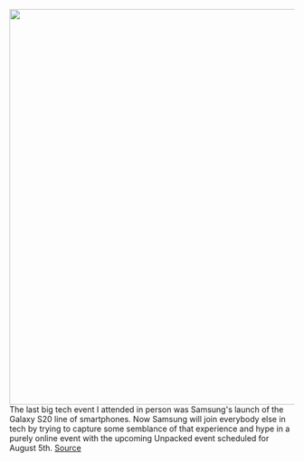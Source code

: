 <img src='https://cdn.vox-cdn.com/thumbor/rGonqJniulH-kj3xV_m4Btc4IgQ=/0x0:935x527/1200x800/filters:focal(394x190:542x338)/cdn.vox-cdn.com/uploads/chorus_image/image/67029748/Untitled.0.png' width='700px' /><br/>
The last big tech event I attended in person was Samsung's launch of the Galaxy S20 line of smartphones. Now Samsung will join everybody else in tech by trying to capture some semblance of that experience and hype in a purely online event with the upcoming Unpacked event scheduled for August 5th.
<a href='https://www.theverge.com/2020/7/8/21316677/samsung-unpacked-2020-note-fold-flip-earbeans'> Source <a/>